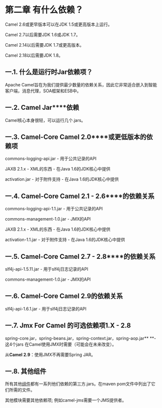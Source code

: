 # 第二章 **有什么依赖？**

Camel 2.6或更早版本可以在JDK 1.5或更高版本上运行。

Camel 2.7以后需要JDK 1.6或JDK 1.7。

Camel 2.14以后需要JDK 1.7或更高版本。

Camel 2.18以后需要JDK 1.8。

## 一.1. **什么是运行时****Jar****依赖项？**

Apache Camel旨在为我们提供最少数量的依赖关系，因此它非常适合嵌入到智能客户端，消息代理，SOA框架和ESB中。

## 一.2. **Camel Jar****依赖**

Camel核心本身很轻，可以运行几个.jars。

## 一.3. **Camel-Core Camel 2.0****或更低版本的依赖项**

commons-logging-api.jar - 用于公共记录的API

JAXB 2.1.x - XML的东西 - 在Java 1.6的JDK核心中提供

activation.jar - 对于附件支持 - 在Java 1.6的JDK核心中提供

## 一.4. **Camel-Core Camel 2.1 - 2.6****的依赖关系**

commons-logging-api-1.1.jar - 用于公共记录的API

commons-management-1.0.jar - JMX的API

JAXB 2.1.x - XML的东西 - 在Java 1.6的JDK核心中提供

activation-1.1.jar - 对于附件支持 - 在Java 1.6的JDK核心中提供

## 一.5. **Camel-Core Camel 2.7 - 2.8****的依赖关系**

slf4j-api-1.5.11.jar - 用于slf4j日志记录的API

commons-management-1.0.jar - JMX的API

## 一.6. **Camel-Core Camel 2.9的依赖关系**

slf4j-api-1.6.1.jar - 用于slf4j日志记录的API

## 一.7. **Jmx For Camel 的可选依赖项1.X - 2.8**

spring-core.jar，spring-beans.jar，spring-context.jar，spring-aop.jar** **- 这4个jars 在Camel使用JMX时需要（可能会在未来改变）。

从**Camel 2.9**：使用JMX不再需要Spring JAR。

## 一.8. **其他组件**

所有其他[组件](https://camel.apache.org/components/latest/index.html)都有一系列他们依赖的第三方.jars。在maven pom文件中列出了它们所需的文件。

其他模块需要其他依赖项; 例如camel-jms需要一个JMS提供者。

